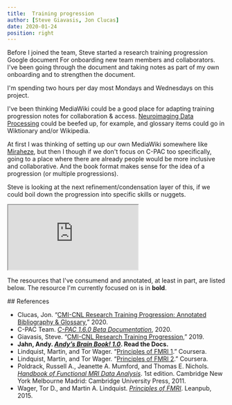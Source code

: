 ```yaml
---
title:  Training progression
author: [Steve Giavasis, Jon Clucas]
date: 2020-01-24
position: right
---
```


Before I joined the team, Steve started a research training progression Google document For onboarding new team members and collaborators. I've been going through the document and taking notes as part of my own onboarding and to strengthen the document.

I'm spending two hours per day most Mondays and Wednesdays on this project.

<!--more-->

I've been thinking MediaWiki could be a good place for adapting training progression notes for collaboration & access. [Neuroimaging Data Processing](https://en.wikibooks.org/wiki/Neuroimaging_Data_Processing) could be beefed up, for example, and glossary items could go in Wiktionary and/or Wikipedia.

At first I was thinking of setting up our own MediaWiki somewhere like [Miraheze](https://miraheze.org/), but then I though if we don't focus on C-PAC too specifically, going to a place where there are already people would be more inclusive and collaborative. And the book format makes sense for the idea of a progression (or multiple progressions).

Steve is looking at the next refinement/condensation layer of this, if we could boil down the progression into specific skills or nuggets.

<iframe src="https://docs.google.com/document/d/e/2PACX-1vSNZLcoVGvwzj9ey8YC0sh7jgnjT8BJYCkOldCHiG-km8p-DDR0D5X9oEzOL5CK_s6hy1H5gsXTys5v/pub?embedded=true"></iframe>

The resources that I've consumend and annotated, at least in part, are listed below. The resource I'm currently focused on is in **bold**.

<div class="references" markdown="1">
## References

* Clucas, Jon. “[CMI-CNL Research Training Progression: Annotated Bibliography & Glossary](https://docs.google.com/document/u/0/d/1gJSo2coFwXRklms9JyTIPONIHCcXyIPzugg3cpwAdVU),” 2020.
* C-PAC Team. *[C-PAC 1.6.0 Beta Documentation](http://fcp-indi.github.io/docs/user/index.html)*, 2020.
* Giavasis, Steve. “[CMI-CNL Research Training Progression](https://docs.google.com/document/d/19YQVZknAYBv8V7wKcNiSPRCJd2-nvA1dKOYizRyYQNs),” 2019.
* **Jahn, Andy. *[Andy’s Brain Book! 1.0](https://andysbrainbook.readthedocs.io)*. Read the Docs.**
* Lindquist, Martin, and Tor Wager. “[Principles of FMRI 1](https://www.coursera.org/learn/functional-mri).” Coursera.
* Lindquist, Martin, and Tor Wager. “[Principles of FMRI 2](https://www.coursera.org/learn/functional-mri-2).” Coursera.
* Poldrack, Russell A., Jeanette A. Mumford, and Thomas E. Nichols. *[Handbook of Functional MRI Data Analysis](http://www.leixulab.net/paper/2011HandbookfMRI.pdf)*. 1st edition. Cambridge New York Melbourne Madrid: Cambridge University Press, 2011.
* Wager, Tor D., and Martin A. Lindquist. *[Principles of FMRI](https://leanpub.com/principlesoffmri)*. Leanpub, 2015.
</div>
